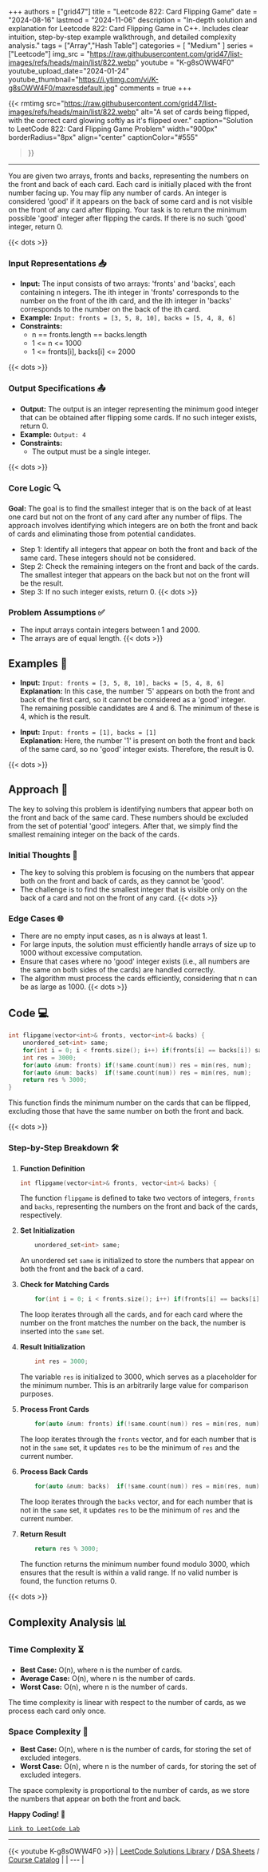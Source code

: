 
+++
authors = ["grid47"]
title = "Leetcode 822: Card Flipping Game"
date = "2024-08-16"
lastmod = "2024-11-06"
description = "In-depth solution and explanation for Leetcode 822: Card Flipping Game in C++. Includes clear intuition, step-by-step example walkthrough, and detailed complexity analysis."
tags = ["Array","Hash Table"]
categories = [
    "Medium"
]
series = ["Leetcode"]
img_src = "https://raw.githubusercontent.com/grid47/list-images/refs/heads/main/list/822.webp"
youtube = "K-g8sOWW4F0"
youtube_upload_date="2024-01-24"
youtube_thumbnail="https://i.ytimg.com/vi/K-g8sOWW4F0/maxresdefault.jpg"
comments = true
+++


{{< rmtimg 
    src="https://raw.githubusercontent.com/grid47/list-images/refs/heads/main/list/822.webp" 
    alt="A set of cards being flipped, with the correct card glowing softly as it's flipped over."
    caption="Solution to LeetCode 822: Card Flipping Game Problem"
    width="900px"
    borderRadius="8px"
    align="center" 
    captionColor="#555"
>}}
---
You are given two arrays, fronts and backs, representing the numbers on the front and back of each card. Each card is initially placed with the front number facing up. You may flip any number of cards. An integer is considered 'good' if it appears on the back of some card and is not visible on the front of any card after flipping. Your task is to return the minimum possible 'good' integer after flipping the cards. If there is no such 'good' integer, return 0.
<!--more-->
{{< dots >}}
### Input Representations 📥
- **Input:** The input consists of two arrays: 'fronts' and 'backs', each containing n integers. The ith integer in 'fronts' corresponds to the number on the front of the ith card, and the ith integer in 'backs' corresponds to the number on the back of the ith card.
- **Example:** `Input: fronts = [3, 5, 8, 10], backs = [5, 4, 8, 6]`
- **Constraints:**
	- n == fronts.length == backs.length
	- 1 <= n <= 1000
	- 1 <= fronts[i], backs[i] <= 2000

{{< dots >}}
### Output Specifications 📤
- **Output:** The output is an integer representing the minimum good integer that can be obtained after flipping some cards. If no such integer exists, return 0.
- **Example:** `Output: 4`
- **Constraints:**
	- The output must be a single integer.

{{< dots >}}
### Core Logic 🔍
**Goal:** The goal is to find the smallest integer that is on the back of at least one card but not on the front of any card after any number of flips. The approach involves identifying which integers are on both the front and back of cards and eliminating those from potential candidates.

- Step 1: Identify all integers that appear on both the front and back of the same card. These integers should not be considered.
- Step 2: Check the remaining integers on the front and back of the cards. The smallest integer that appears on the back but not on the front will be the result.
- Step 3: If no such integer exists, return 0.
{{< dots >}}
### Problem Assumptions ✅
- The input arrays contain integers between 1 and 2000.
- The arrays are of equal length.
{{< dots >}}
## Examples 🧩
- **Input:** `Input: fronts = [3, 5, 8, 10], backs = [5, 4, 8, 6]`  \
  **Explanation:** In this case, the number '5' appears on both the front and back of the first card, so it cannot be considered as a 'good' integer. The remaining possible candidates are 4 and 6. The minimum of these is 4, which is the result.

- **Input:** `Input: fronts = [1], backs = [1]`  \
  **Explanation:** Here, the number '1' is present on both the front and back of the same card, so no 'good' integer exists. Therefore, the result is 0.

{{< dots >}}
## Approach 🚀
The key to solving this problem is identifying numbers that appear both on the front and back of the same card. These numbers should be excluded from the set of potential 'good' integers. After that, we simply find the smallest remaining integer on the back of the cards.

### Initial Thoughts 💭
- The key to solving this problem is focusing on the numbers that appear both on the front and back of cards, as they cannot be 'good'.
- The challenge is to find the smallest integer that is visible only on the back of a card and not on the front of any card.
{{< dots >}}
### Edge Cases 🌐
- There are no empty input cases, as n is always at least 1.
- For large inputs, the solution must efficiently handle arrays of size up to 1000 without excessive computation.
- Ensure that cases where no 'good' integer exists (i.e., all numbers are the same on both sides of the cards) are handled correctly.
- The algorithm must process the cards efficiently, considering that n can be as large as 1000.
{{< dots >}}
## Code 💻
```cpp
int flipgame(vector<int>& fronts, vector<int>& backs) {
    unordered_set<int> same;
    for(int i = 0; i < fronts.size(); i++) if(fronts[i] == backs[i]) same.insert(fronts[i]);
    int res = 3000;
    for(auto &num: fronts) if(!same.count(num)) res = min(res, num);
    for(auto &num: backs)  if(!same.count(num)) res = min(res, num);        
    return res % 3000;
}
```

This function finds the minimum number on the cards that can be flipped, excluding those that have the same number on both the front and back.

{{< dots >}}
### Step-by-Step Breakdown 🛠️
1. **Function Definition**
	```cpp
	int flipgame(vector<int>& fronts, vector<int>& backs) {
	```
	The function `flipgame` is defined to take two vectors of integers, `fronts` and `backs`, representing the numbers on the front and back of the cards, respectively.

2. **Set Initialization**
	```cpp
	    unordered_set<int> same;
	```
	An unordered set `same` is initialized to store the numbers that appear on both the front and the back of a card.

3. **Check for Matching Cards**
	```cpp
	    for(int i = 0; i < fronts.size(); i++) if(fronts[i] == backs[i]) same.insert(fronts[i]);
	```
	The loop iterates through all the cards, and for each card where the number on the front matches the number on the back, the number is inserted into the `same` set.

4. **Result Initialization**
	```cpp
	    int res = 3000;
	```
	The variable `res` is initialized to 3000, which serves as a placeholder for the minimum number. This is an arbitrarily large value for comparison purposes.

5. **Process Front Cards**
	```cpp
	    for(auto &num: fronts) if(!same.count(num)) res = min(res, num);
	```
	The loop iterates through the `fronts` vector, and for each number that is not in the `same` set, it updates `res` to be the minimum of `res` and the current number.

6. **Process Back Cards**
	```cpp
	    for(auto &num: backs)  if(!same.count(num)) res = min(res, num);        
	```
	The loop iterates through the `backs` vector, and for each number that is not in the `same` set, it updates `res` to be the minimum of `res` and the current number.

7. **Return Result**
	```cpp
	    return res % 3000;
	```
	The function returns the minimum number found modulo 3000, which ensures that the result is within a valid range. If no valid number is found, the function returns 0.

{{< dots >}}
## Complexity Analysis 📊
### Time Complexity ⏳
- **Best Case:** O(n), where n is the number of cards.
- **Average Case:** O(n), where n is the number of cards.
- **Worst Case:** O(n), where n is the number of cards.

The time complexity is linear with respect to the number of cards, as we process each card only once.

### Space Complexity 💾
- **Best Case:** O(n), where n is the number of cards, for storing the set of excluded integers.
- **Worst Case:** O(n), where n is the number of cards, for storing the set of excluded integers.

The space complexity is proportional to the number of cards, as we store the numbers that appear on both the front and back.

**Happy Coding! 🎉**


[`Link to LeetCode Lab`](https://leetcode.com/problems/card-flipping-game/description/)

---
{{< youtube K-g8sOWW4F0 >}}
| [LeetCode Solutions Library](https://grid47.xyz/leetcode/) / [DSA Sheets](https://grid47.xyz/sheets/) / [Course Catalog](https://grid47.xyz/courses/) |
| --- |
